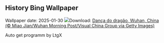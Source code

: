 ## History Bing Wallpaper
Wallpaper date: 2025-01-30
![](https://www.bing.com/th?id=OHR.LunarDragon_PT-BR5484555441_UHD.jpg&w=1000)Download: [Dança do dragão, Wuhan, China (© Miao Jian/Wuhan Morning Post/Visual China Group via Getty Images)](https://www.bing.com/th?id=OHR.LunarDragon_PT-BR5484555441_UHD.jpg)

Auto get programm by LtgX
